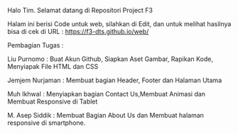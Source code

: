 Halo Tim.
Selamat datang di Repositori Project F3

Halam ini berisi Code untuk web, silahkan di Edit, dan untuk melihat hasilnya bisa di cek di URL : https://f3-dts.github.io/web/

Pembagian Tugas :

Liu Purnomo : Buat Akun Github, Siapkan Aset Gambar, Rapikan Kode, Menyiapak File HTML dan CSS

Jemjem Nurjaman : Membuat bagian Header, Footer dan Halaman Utama

Muh Ikhwal : Menyiapkan bagian Contact Us,Membuat Animasi dan Membuat Responsive di Tablet

M. Asep Siddik : Membuat Bagian About Us dan Membuat halaman responsive di smartphone.
